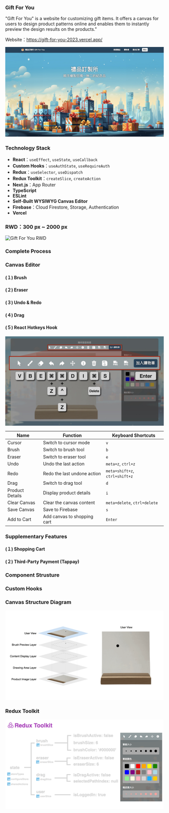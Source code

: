 ### Gift For You

"Gift For You" is a website for customizing gift items. It offers a canvas for users to design product patterns online and enables them to instantly preview the design results on the products."

Website：https://gift-for-you-2023.vercel.app/

![Gift For You Home Page](public/images/README/home-page.jpeg)


### Technology Stack

- **React**：`useEffect`, `useState`, `useCallback`
- **Custom Hooks**：`useAuthState`, `useRequireAuth`
- **Redux**：`useSelector`, `useDispatch`
- **Redux Toolkit**：`createSlice`, `createAction`
- **Next.js**：App Router
- **TypeScript**
- **ESLint**
- **Self-Built WYSIWYG Canvas Editor**
- **Firebase**：Cloud Firestore, Storage, Authentication
- **Vercel**
<!-- 補圖-->

### RWD：300 px ~ 2000 px
![Gift For You RWD](public/images/README/home-page-RWD.gif)


### Complete Process
<!-- 待補 GIF 動畫圖-->

### Canvas Editor
#### (１) Brush
<!-- 待補 GIF 動畫圖-->

#### (２) Eraser
<!-- 待補 GIF 動畫圖-->

#### (３) Undo & Redo
<!-- 待補 GIF 動畫圖-->

#### (４) Drag
<!-- 待補 GIF 動畫圖-->

#### (５) React Hotkeys Hook
![React Hotkeys Hook](public/images/README/react-hotkeys-hook.jpeg)

| Name             | Function                    | Keyboard Shortcuts                |
|------------------|-----------------------------|-----------------------------------|
| Cursor           | Switch to cursor mode       | `v`                               |
| Brush            | Switch to brush tool        | `b`                               |
| Eraser           | Switch to eraser tool       | `e`                               |
| Undo             | Undo the last action        | `meta+z`, `ctrl+z`                |
| Redo             | Redo the last undone action | `meta+shift+z`, `ctrl+shift+z`    |
| Drag             | Switch to drag tool         | `d`                               |
| Product Details  | Display product details     | `i`                               |
| Clear Canvas     | Clear the canvas content    | `meta+delete`, `ctrl+delete`      |
| Save Canvas      | Save to Firebase            | `s`                               |
| Add to Cart      | Add canvas to shopping cart | `Enter`                           |


### Supplementary Features
#### (１) Shopping Cart
<!-- 待補 GIF 動畫圖-->

#### (２) Third-Party Payment (Tappay)
<!-- 待補 GIF 動畫圖-->

### Component Strusture
<!-- 待補：組件結構  -->

### Custom Hooks

<!-- 待補：自定義 Hook 介紹  -->

### Canvas Structure Diagram

![Canvas Structure Diagram](public/images/brush-structure-diagram.gif)

### Redux Toolkit
  
![Redux Toolkit](public/images/README/redux-toolkit.gif)


